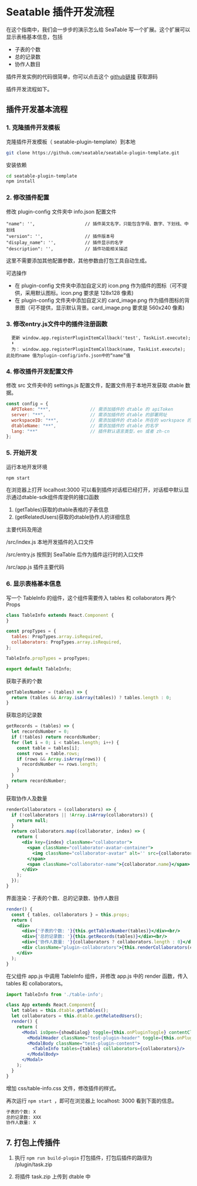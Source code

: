 # Seatable 插件开发流程

在这个指南中，我们会一步步的演示怎么给 SeaTable 写一个扩展。这个扩展可以显示表格基本信息，包括

- 子表的个数
- 总的记录数
- 协作人数目

插件开发实例的代码很简单，你可以点击这个 [github链接](https://github.com/seatable/seatable-plugin-table-info) 获取源码

插件开发流程如下。

## 插件开发基本流程

### 1. 克隆插件开发模板

克隆插件开发模板（ seatable-plugin-template）到本地

~~~bash
git clone https://github.com/seatable/seatable-plugin-template.git
~~~

安装依赖

~~~bash
cd seatable-plugin-template
npm install
~~~

### 2. 修改插件配置

修改 plugin-config 文件夹中 info.json 配置文件

```
"name": '',                   // 插件英文名字，只能包含字母、数字、下划线、中划线
"version": '',                // 插件版本号
"display_name": '',           // 插件显示的名字
"description": '',            // 插件功能相关描述
```

这里不需要添加其他配置参数，其他参数由打包工具自动生成。

可选操作

- 在 plugin-config 文件夹中添加自定义的 icon.png 作为插件的图标（可不提供，采用默认图标。icon.png 要求是 128x128 像素)
- 在 plugin-config 文件夹中添加自定义的 card_image.png 作为插件图标的背景图（可不提供，显示默认背景。card_image.png 要求是 560x240 像素)
  
### 3. 修改entry.js文件中的插件注册函数 

```
  更新 window.app.registerPluginItemCallback('test', TaskList.execute);
  ⬇️
  为： window.app.registerPluginItemCallback(name, TaskList.execute);  此处的name 值为plugin-config/info.json中的“name”值
```

### 4. 修改插件开发配置文件

修改 src 文件夹中的 settings.js 配置文件，配置文件用于本地开发获取 dtable 数据。

```js
const config = {
  APIToken: "**",               // 需添加插件的 dtable 的 apiToken
  server: "**",                 // 需添加插件的 dtable 的部署网址
  workspaceID: "**",            // 需添加插件的 dtable 所在的 workspace 的 id 值
  dtableName: "**",             // 需添加插件的 dtable 的名字
  lang: "**"                    // 插件默认语言类型，en 或者 zh-cn
};
```


### 5. 开始开发

运行本地开发环境

~~~bash
npm start
~~~

在浏览器上打开 localhost:3000 可以看到插件对话框已经打开，对话框中默认显示通过dtable-sdk组件库提供的接口函数
1. (getTables)获取的dtable表格的子表信息
2. (getRelatedUsers)获取的dtable协作人的详细信息

主要代码及用途

/src/index.js 本地开发插件的入口文件

/src/entry.js 按照到 SeaTable 后作为插件运行时的入口文件

/src/app.js 插件主要代码

### 6. 显示表格基本信息

写一个 TableInfo 的组件，这个组件需要传入 tables 和 collaborators 两个 Props

~~~jsx
class TableInfo extends React.Component {
}

const propTypes = {
  tables: PropTypes.array.isRequired,
  collaborators: PropTypes.array.isRequired,
};

TableInfo.propTypes = propTypes;

export default TableInfo;
~~~

获取子表的个数

~~~js
getTablesNumber = (tables) => {
  return (tables && Array.isArray(tables)) ? tables.length : 0;
}
~~~

获取总的记录数

~~~js
getRecords = (tables) => {
  let recordsNumber = 0;
  if (!tables) return recordsNumber;
  for (let i = 0; i < tables.length; i++) {
    const table = tables[i];
    const rows = table.rows;
    if (rows && Array.isArray(rows)) {
      recordsNumber += rows.length;
    }
  }
  return recordsNumber;
}
~~~

获取协作人及数量

~~~jsx
renderCollaborators = (collaborators) => {
  if (!collaborators || !Array.isArray(collaborators)) {
    return null;
  }
  return collaborators.map((collaborator, index) => {
    return (
      <div key={index} className="collaborator">
        <span className="collaborator-avatar-container">
          <img className="collaborator-avatar" alt='' src={collaborator.avatar_url}/>
        </span>
        <span className="collaborator-name">{collaborator.name}</span>
      </div>
    );
  });
}
~~~

界面渲染：子表的个数、总的记录数、协作人数目

~~~jsx
render() {
  const { tables, collaborators } = this.props;
  return (
    <div>
      <div>{'子表的个数: '}{this.getTablesNumber(tables)}</div><br/>
      <div>{'总的记录数: '}{this.getRecords(tables)}</div><br/>
      <div>{'协作人数量: '}{collaborators ? collaborators.length : 0}</div><br/>
      <div className="plugin-collaborators">{this.renderCollaborators(collaborators)}</div>
    </div>
  );
}
~~~

在父组件 app.js 中调用 TableInfo 组件，并修改 app.js 中的 render 函数，传入 tables 和 collaborators。

~~~jsx
import TableInfo from './table-info';

class App extends React.Component{
  let tables = this.dtable.getTables();
  let collaborators = this.dtable.getRelatedUsers();
  render() {
    return (
      <Modal isOpen={showDialog} toggle={this.onPluginToggle} contentClassName="dtable-plugin plugin-container" size='lg'>
        <ModalHeader className="test-plugin-header" toggle={this.onPluginToggle}>{'插件'}</ModalHeader>
        <ModalBody className="test-plugin-content">
          <TableInfo tables={tables} collaborators={collaborators}/>
        </ModalBody>
      </Modal>
    );
  }
}
~~~

增加 css/table-info.css 文件，修改插件的样式。

再次运行 `npm start `，即可在浏览器上 localhost: 3000 看到下面的信息。

~~~md
子表的个数: X
总的记录数: XXX
协作人数量: X
~~~

## 7. 打包上传插件

1. 执行 `npm run build-plugin` 打包插件，打包后插件的路径为 /plugin/task.zip 

2. 将插件 task.zip 上传到 dtable 中

